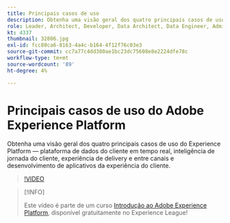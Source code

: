 ```yaml
---
title: Principais casos de uso
description: Obtenha uma visão geral dos quatro principais casos de uso de Experience Platform&mdash; plataforma de dados do cliente em tempo real, inteligência de jornada do cliente, experiência de delivery e entre canais e desenvolvimento de aplicativos da experiência do cliente.
role: Leader, Architect, Developer, Data Architect, Data Engineer, Admin, User
kt: 4337
thumbnail: 32806.jpg
exl-id: fcc80ca6-8163-4a4c-b164-4f12f76c03e3
source-git-commit: cc7a77c4dd380ae1bc23dc75608e8e2224dfe78c
workflow-type: tm+mt
source-wordcount: '89'
ht-degree: 4%

---
```


# Principais casos de uso do Adobe Experience Platform

Obtenha uma visão geral dos quatro principais casos de uso do Experience Platform — plataforma de dados do cliente em tempo real, inteligência de jornada do cliente, experiência de delivery e entre canais e desenvolvimento de aplicativos da experiência do cliente.

>[!VIDEO](https://video.tv.adobe.com/v/32806?quality=12&learn=on)

>[!INFO]
>
> Este vídeo é parte de um curso [Introdução ao Adobe Experience Platform](https://experienceleague.adobe.com/?recommended=ExperiencePlatform-U-1-2020.1), disponível gratuitamente no Experience League!

